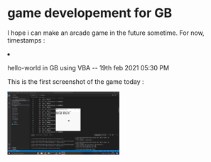 <h1>game developement for GB</h1>
<p>I hope i can make an arcade game in the future sometime. For now, timestamps :</p> 
<li>
    <p>hello-world in GB using VBA -- 19th feb 2021 05:30 PM</p>
    <p>This is the first screenshot of the game today :</p>
    <img src="hello-world-game\image1.png" width=50% alt="screenshot-1">
</li>